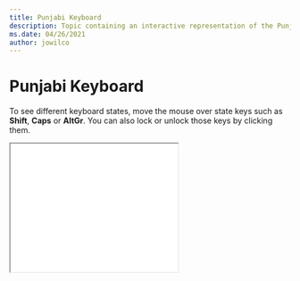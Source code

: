 ```yaml
--- 
title: Punjabi Keyboard 
description: Topic containing an interactive representation of the Punjabi Keyboard 
ms.date: 04/26/2021 
author: jowilco 
--- 
```

 
# Punjabi Keyboard 
 
To see different keyboard states, move the mouse over state keys such as **Shift**, **Caps** or **AltGr**. You can also lock or unlock those keys by clicking them. 
 
<iframe src="kbdinpun.html" height="230"></iframe> 
